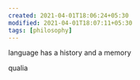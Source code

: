 ```yaml
---
created: 2021-04-01T18:06:24+05:30
modified: 2021-04-01T18:07:11+05:30
tags: [philosophy]
---
```


language has a history and a memory

qualia 
